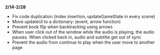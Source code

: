 **2/14-2/28**
- Fix code duplication (index insertion, updateGameState in every scene)
- Move updateUI to a dictionary: (event, arrow function)
- Prevent book flip when backtracking using arrows
- When user click out of the window while the audio is playing, the audio pauses. When clicked back in, audio and subtitle get out of sync
- Prevent the audio from continue to play when the user move to another page